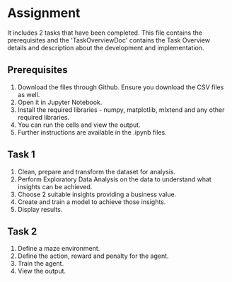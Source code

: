 # Assignment

It includes 2 tasks that have been completed. 
This file contains the prerequisites and the 'TaskOverviewDoc' contains the Task Overview details and description about the development and implementation.

## Prerequisites
1. Download the files through Github. Ensure you download the CSV files as well.
2. Open it in Jupyter Notebook.
3. Install the required libraries - numpy, matplotlib, mlxtend and any other required libraries.
4. You can run the cells and view the output.
5. Further instructions are available in the .ipynb files.


## Task 1
1. Clean, prepare and transform the dataset for analysis.
2. Perform Exploratory Data Analysis on the data to understand what insights can be achieved.
3. Choose 2 suitable insights providing a business value.
4. Create and train a model to achieve those insights.
5. Display results.


## Task 2
1. Define a maze environment.
2. Define the action, reward and penalty for the agent.
3. Train the agent.
4. View the output.
